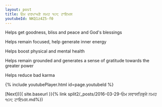 ```yaml
---
layout: post
title: ਓਮ ਦਰਪਾਘਣੇ ਨਮਹ ੧੦੮ ਟਾਇਮਸ
youtubeId: NKQ1z4Z5-f0
---
```

 
 
Helps get goodness, bliss and peace and God's blessings
 
Helps remain focused, help generate inner energy 
 
Helps boost physical and mental health 
 
Helps remain grounded and generates a sense of gratitude towards the greater power 
 
Helps reduce bad karma
 
 
 
 


{% include youtubePlayer.html id=page.youtubeId %}
 
[Next]({{ site.baseurl }}{% link  split2/_posts/2016-03-29-ਓਮ ਸਵਾਸਤਿਭੁਜੇ ਨਮਹ ੧੦੮ ਟਾਇਮਸ.md%})
 
